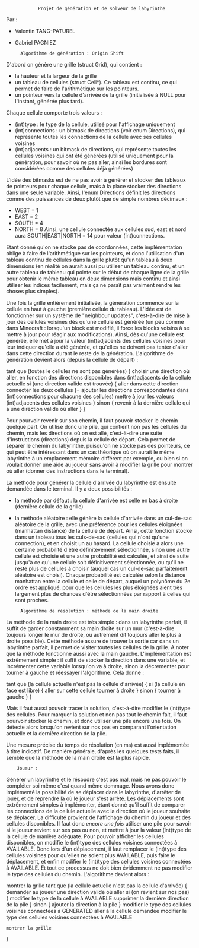                 Projet de génération et de solveur de labyrinthe

Par :
- Valentin TANG-PATUREL
- Gabriel PAGNIEZ





        Algorithme de génération : Origin Shift


D'abord on génère une grille (struct Grid), qui contient :
- la hauteur et la largeur de la grille
- un tableau de cellules (struct Cell*). Ce tableau est continu, ce qui permet de faire de l'arithmétique sur les pointeurs.
- un pointeur vers la cellule d'arrivée de la grille (initialisée à NULL pour l'instant, générée plus tard).

Chaque cellule comporte trois valeurs :
- (int)type : le type de la cellule, utilisé pour l'affichage uniquement
- (int)connections : un bitmask de directions (voir enum Directions), qui représente toutes les connections de la cellule avec ses cellules voisines
- (int)adjacents : un bitmask de directions, qui représente toutes les cellules voisines qui ont été générées (utilisé uniquement pour la génération, pour savoir où ne pas aller, ainsi les bordures sont considérées comme des cellules déjà générées)

L'idée des bitmasks est de ne pas avoir à générer et stocker des tableaux de pointeurs pour chaque cellule, mais à la place stocker des directions dans une seule variable. Ainsi, l'enum Directions définit les directions comme des puissances de deux plutôt que de simple nombres décimaux :
- WEST = 1
- EAST = 2
- SOUTH = 4
- NORTH = 8
Ainsi, une cellule connectée aux cellules sud, east et nord aura SOUTH|EAST|NORTH = 14 pour valeur (int)connections.

Etant donné qu'on ne stocke pas de coordonnées, cette implémentation oblige à faire de l'arithmétique sur les pointeurs, et donc l'utilisation d'un tableau continu de cellules dans la grille plutôt qu'un tableau à deux dimensions (en réalité on aurait aussi pu utiliser un tableau continu, et un autre tableau de tableau qui pointe sur le début de chaque ligne de la grille pour obtenir le même tableau en deux dimensions mais continu et ainsi utiliser les indices facilement, mais ça ne paraît pas vraiment rendre les choses plus simples).

Une fois la grille entièrement initialisée, la génération commence sur la cellule en haut à gauche (première cellule du tableau).
L'idée est de fonctionner sur un système de "neighbour updates", c'est-à-dire de mise à jour des cellules voisines dès qu'une cellule est générée (un peu comme dans Minecraft : lorsqu'un block est modifié, il force les blocks voisins à se mettre à jour pour réagir aux modifications).
Ainsi, dès qu'une cellule est générée, elle met à jour la valeur (int)adjacents des cellules voisines pour leur indiquer qu'elle a été générée, et qu'elles ne doivent pas tenter d'aller dans cette direction durant le reste de la génération.
L'algorithme de génération devient alors (depuis la cellule de départ) :

tant que (toutes le cellules ne sont pas générées) {
    choisir une direction où aller, en fonction des directions disponibles dans (int)adjacents de la cellule actuelle
    si (une direction valide est trouvée) {
        aller dans cette direction
        connecter les deux cellules (= ajouter les directions correspondantes dans (int)connections pour chacune des cellules)
        mettre à jour les valeurs (int)adjacents des cellules voisines
    }
    sinon {
        revenir à la dernière cellule qui a une direction valide où aller
    }
}

Pour pourvoir revenir sur son chemin, il faut pouvoir stocker le chemin quelque part. On utilise donc une pile, qui contient non pas les cellules du chemin, mais les directions où on est allé, c'est-à-dire une suite d'instructions (directions) depuis la cellule de départ. Cela permet de séparer le chemin du labyrinthe, puisqu'on ne stocke pas des pointeurs, ce qui peut être intéressant dans un cas théorique où on aurait le même labyrinthe à un emplacement mémoire différent par exemple, ou bien si on voulait donner une aide au joueur sans avoir à modifier la grille pour montrer où aller (donner des instructions dans le terminal).

La méthode pour générer la cellule d'arrivée du labyrinthe est ensuite demandée dans le terminal. Il y a deux possibilités :
- la méthode par défaut : la cellule d'arrivée est celle en bas à droite (dernière cellule de la grille)
- la méthode aléatoire : elle génère la cellule d'arrivée dans un cul-de-sac aléatoire de la grille, avec une préférence pour les cellules éloignées (manhattan distance) de la cellule de départ. Ainsi, cette fonction stocke dans un tableau tous les culs-de-sac (cellules qui n'ont qu'une connection), et en choisit un au hasard. La cellule choisie a alors une certaine probabilité d'être définitevement sélectionnée, sinon une autre cellule est choisie et une autre probabilité est calculée, et ainsi de suite jusqu'à ce qu'une cellule soit définitivement sélectionnée, ou qu'il ne reste plus de cellules à choisir (auquel cas un cul-de-sac parfaitement aléatoire est choisi). Chaque probabilité est calculée selon la distance manhattan entre la cellule et celle de départ, auquel un polynôme du 2e ordre est appliqué, pour que les cellules les plus éloignées aient très largement plus de chances d'être sélectionnées par rapport à celles qui sont proches.






        Algorithme de résolution : méthode de la main droite


La méthode de la main droite est très simple : dans un labyrinthe parfait, il suffit de garder constamment sa main droite sur un mur (c'est-à-dire toujours longer le mur de droite, ou autrement dit toujours aller le plus à droite possible). Cette méthode assure de trouver la sortie car dans un labyrinthe parfait, il permet de visiter toutes les cellules de la grille. A noter que la méthode fonctionne aussi avec la main gauche.
L'implémentation est extrêmement simple : il suffit de stocker la direction dans une variable, et incrémenter cette variable lorsqu'on va à droite, sinon la décrementer pour tourner à gauche et réessayer l'algorithme. Cela donne :

tant que (la cellule actuelle n'est pas la cellule d'arrivée) {
    si (la cellule en face est libre) {
        aller sur cette cellule
        tourner à droite
    }
    sinon {
        tourner à gauche
    }
}

Mais il faut aussi pouvoir tracer la solution, c'est-à-dire modifier le (int)type des cellules. Pour marquer la solution et non pas tout le chemin fait, il faut pourvoir stocker le chemin, et donc utiliser une pile encore une fois. On détecte alors lorsqu'on revient sur nos pas en comparant l'orientation actuelle et la dernière direction de la pile.

Une mesure précise du temps de résolution (en ms) est aussi implémentée à titre indicatif.
De manière générale, d'après les quelques tests faits, il semble que la méthode de la main droite est la plus rapide.






        Joueur :


Générer un labyrinthe et le résoudre c'est pas mal, mais ne pas pouvoir le compléter soi même c'est quand même dommage.
Nous avons donc implémenté la possibilité de se déplacer dans le labyrinthe, d'arrêter de jouer, et de reprendre là où le joueur s'est arrêté.
Les déplacements sont extrêmement simples à implémenter, étant donné qu'il suffit de comparer les connections de la cellule actuelle avec la direction où le joueur souhaite se déplacer.
La difficulté provient de l'affichage du chemin du joueur et des cellules disponibles. Il faut donc *encore une fois* utiliser une pile pour savoir si le joueur revient sur ses pas ou non, et mettre à jour la valeur (int)type de la cellule de manière adéquate.
Pour pouvoir afficher les cellules disponibles, on modifie le (int)type des cellules voisines connectées à AVAILABLE.
Donc lors d'un déplacement, il faut remplacer le (int)type des cellules voisines pour qu'elles ne soient plus AVAILABLE, puis faire le déplacement, et enfin modifier le (int)type des cellules voisines connectées à AVAILABLE. Et tout ce processus ne doit bien évidemment ne pas modifier le type des cellules du chemin.
L'algorithme devient alors :

montrer la grille
tant que (la cellule actuelle n'est pas la cellule d'arrivée) {
    demander au joueur une direction valide où aller
    si (on revient sur nos pas) {
        modifier le type de la cellule à AVAILABLE
        supprimer la dernière direction de la pile
    }
    sinon {
        ajouter la direction à la pile
    }
    modifier le type des cellules voisines connectées à GENERATED
    aller à la cellule demandée
    modifier le type des cellules voisines connectées à AVAILABLE

    montrer la grille
}


